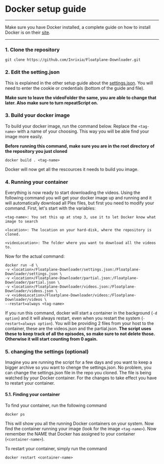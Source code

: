 # Docker setup guide
---

Make sure you have Docker installed, a complete guide on how to install Docker is on their [site](https://docs.docker.com/install/). 

---

### 1. Clone the repository

```
git clone https://github.com/Inrixia/Floatplane-Downloader.git
```
	
### 2. Edit the setting.json

This is explained in the other setup guide about the [settings.json](https://github.com/Inrixia/Floatplane-Downloader/blob/master/wiki/settings.md). You will need to enter the cookie or credentials (bottom of the guide and file). 

**Make sure to leave the videoFolder the same, you are able to change that later. Also make sure to turn repeatScript on.**

### 3. Build your docker image
	
To build your docker image, run the command below. Replace the `<tag-name>` with a name of your choosing. This way you will be able find your image more easily. 
	
**Before running this command, make sure you are in the root directory of the repository you just cloned**
	
```
docker build . <tag-name>
```
	
Docker will now get all the rescources it needs to build you image.
	
### 4. Running your container
	
Everything is now ready to start downloading the videos. Using the following command you will get your docker image up and running and it will automatically download all Plex files, but first you need to modify your command. First, let's start with the variables:

```
<tag-name>: You set this up at step 3, use it to let Docker know what image to search

<location>: The location on your hard-disk, where the repository is cloned.

<videoLocation>: The folder where you want to download all the videos to. 
```

Now for the actual command:

```
docker run -d \
-v <location>/Floatplane-Downloader/settings.json:/Floatplane-Downloader/settings.json \
-v <location>/Floatplane-Downloader/partial.json:/Floatplane-Downloader/partial.json \
-v <location>/Floatplane-Downloader/videos.json:/Floatplane-Downloader/videos.json \
-v <videoLocation>/Floatplane-Downloader/videos:/Floatplane-Downloader/videos \
--restart=always <tag-name>
```

If you run this command, docker will start a container in the background (`-d option`) and it will always restart, even when you restart the system (`-restart=always option`). You will be providing 2 files from your host to the container, these are the videos.json and the partial.json. **The script uses these to keep track of all the episodes, so make sure to not delete those. Otherwise it will start counting from 0 again.**

### 5. changing the settings (optional)

Imagine you are running the script for a few days and you want to keep a bigger archive so you want to chenge the settings.json. No problem, you can change the settings.json file in the repo you cloned. The file is being watched by your Docker container. For the changes to take effect you have to restart your container. 

#### 5.1. Finding your container

To find your container, run the following command

```
docker ps
```

This will show you all the running Docker containers on your system. Now find the container running your image (look for the image `<tag-name>`). Now remember the NAME that Docker has assigned to your container (`<container-name>`).

To restart your container, simply run the command 

```
docker restart <container-name>
```